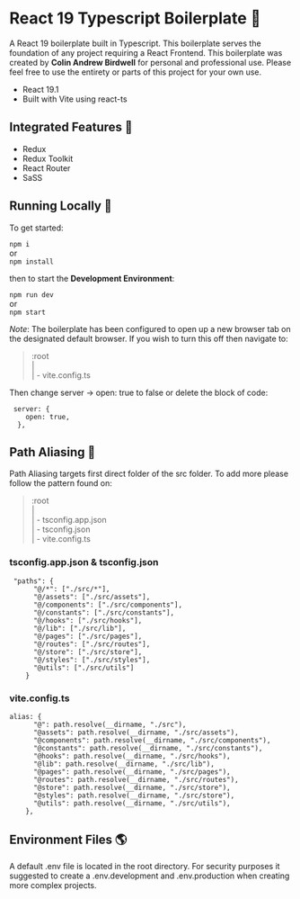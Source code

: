 # React 19 Typescript Boilerplate :gift:

A React 19 boilerplate built in Typescript. This boilerplate serves the foundation of any project requiring a React Frontend.
This boilerplate was created by **Colin Andrew Birdwell** for personal and professional use. Please feel free to use the entirety or parts of this project for your own use.

- React 19.1
- Built with Vite using react-ts

## Integrated Features :electric_plug:

- Redux
- Redux Toolkit
- React Router
- SaSS

## Running Locally :hammer:

To get started:

`npm i`\
or\
`npm install`

then to start the **Development Environment**:

`npm run dev`\
or\
`npm start`

_Note_:
The boilerplate has been configured to open up a new browser tab on the designated default browser. If you wish to turn this off then navigate to:

> :root  
> |  
> | - vite.config.ts

Then change server -> open: true to false or delete the block of code:

```text
 server: {
    open: true,
  },
```

## Path Aliasing :dromedary_camel:

Path Aliasing targets first direct folder of the src folder.
To add more please follow the pattern found on:

> :root  
> |  
> | - tsconfig.app.json  
> | - tsconfig.json  
> | - vite.config.ts

### tsconfig.app.json & tsconfig.json

```text
 "paths": {
      "@/*": ["./src/*"],
      "@/assets": ["./src/assets"],
      "@/components": ["./src/components"],
      "@/constants": ["./src/constants"],
      "@/hooks": ["./src/hooks"],
      "@/lib": ["./src/lib"],
      "@/pages": ["./src/pages"],
      "@/routes": ["./src/routes"],
      "@/store": ["./src/store"],
      "@/styles": ["./src/styles"],
      "@utils": ["./src/utils"]
    }
```

### vite.config.ts

```text
alias: {
      "@": path.resolve(__dirname, "./src"),
      "@assets": path.resolve(__dirname, "./src/assets"),
      "@components": path.resolve(__dirname, "./src/components"),
      "@constants": path.resolve(__dirname, "./src/constants"),
      "@hooks": path.resolve(__dirname, "./src/hooks"),
      "@lib": path.resolve(__dirname, "./src/lib"),
      "@pages": path.resolve(__dirname, "./src/pages"),
      "@routes": path.resolve(__dirname, "./src/routes"),
      "@store": path.resolve(__dirname, "./src/store"),
      "@styles": path.resolve(__dirname, "./src/store"),
      "@utils": path.resolve(__dirname, "./src/utils"),
    },
```

## Environment Files :earth_americas:

A default .env file is located in the root directory. For security purposes it suggested to create a .env.development and .env.production when creating more complex projects.
